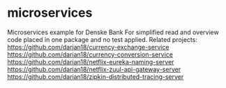 # microservices
Microservices example for Denske Bank
For simplified read and overview code placed in one package and no test 
applied.
Related projects:
https://github.com/darian18/currency-exchange-service
https://github.com/darian18/currency-conversion-service
https://github.com/darian18/netflix-eureka-naming-server
https://github.com/darian18/netflix-zuul-api-gateway-server
https://github.com/darian18/zipkin-distributed-tracing-server
